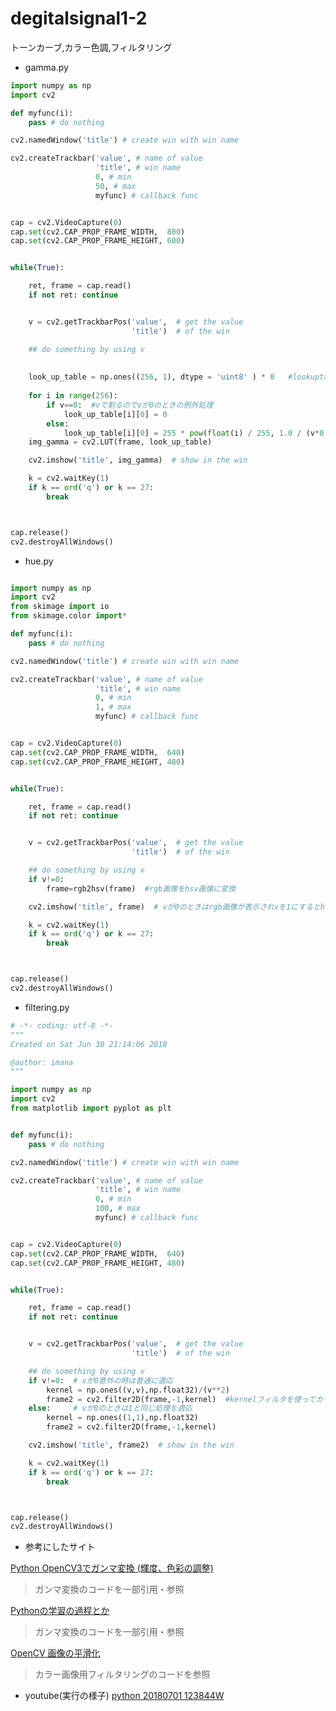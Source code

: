 # degitalsignal1-2
トーンカーブ,カラー色調,フィルタリング

- gamma.py
```python
import numpy as np
import cv2

def myfunc(i):
    pass # do nothing

cv2.namedWindow('title') # create win with win name

cv2.createTrackbar('value', # name of value
                   'title', # win name
                   0, # min
                   50, # max
                   myfunc) # callback func


cap = cv2.VideoCapture(0)
cap.set(cv2.CAP_PROP_FRAME_WIDTH,  800)
cap.set(cv2.CAP_PROP_FRAME_HEIGHT, 600)


while(True):

    ret, frame = cap.read()
    if not ret: continue


    v = cv2.getTrackbarPos('value',  # get the value
                           'title')  # of the win

    ## do something by using v
    
    
    look_up_table = np.ones((256, 1), dtype = 'uint8' ) * 0   #lookuptableの定義
    
    for i in range(256):
        if v==0:  #vで割るのでvが0のときの例外処理
            look_up_table[i][0] = 0
        else:
            look_up_table[i][0] = 255 * pow(float(i) / 255, 1.0 / (v*0.1))  #ガンマ関数の計算
    img_gamma = cv2.LUT(frame, look_up_table)    

    cv2.imshow('title', img_gamma)  # show in the win

    k = cv2.waitKey(1)
    if k == ord('q') or k == 27:
        break



cap.release()
cv2.destroyAllWindows()
```

- hue.py
```python

import numpy as np
import cv2
from skimage import io
from skimage.color import*

def myfunc(i):
    pass # do nothing

cv2.namedWindow('title') # create win with win name

cv2.createTrackbar('value', # name of value
                   'title', # win name
                   0, # min
                   1, # max
                   myfunc) # callback func


cap = cv2.VideoCapture(0)
cap.set(cv2.CAP_PROP_FRAME_WIDTH,  640)
cap.set(cv2.CAP_PROP_FRAME_HEIGHT, 480)


while(True):

    ret, frame = cap.read()
    if not ret: continue


    v = cv2.getTrackbarPos('value',  # get the value
                           'title')  # of the win

    ## do something by using v
    if v!=0:
        frame=rgb2hsv(frame)  #rgb画像をhsv画像に変換

    cv2.imshow('title', frame)  # vが0のときはrgb画像が表示されvを1にするとhsv画像が表示される

    k = cv2.waitKey(1)
    if k == ord('q') or k == 27:
        break



cap.release()
cv2.destroyAllWindows()
```

- filtering.py
```python
# -*- coding: utf-8 -*-
"""
Created on Sat Jun 30 21:14:06 2018

@author: imana
"""

import numpy as np
import cv2
from matplotlib import pyplot as plt


def myfunc(i):
    pass # do nothing

cv2.namedWindow('title') # create win with win name

cv2.createTrackbar('value', # name of value
                   'title', # win name
                   0, # min
                   100, # max
                   myfunc) # callback func


cap = cv2.VideoCapture(0)
cap.set(cv2.CAP_PROP_FRAME_WIDTH,  640)
cap.set(cv2.CAP_PROP_FRAME_HEIGHT, 480)


while(True):

    ret, frame = cap.read()
    if not ret: continue


    v = cv2.getTrackbarPos('value',  # get the value
                           'title')  # of the win

    ## do something by using v
    if v!=0:  # vが0意外の時は普通に適応
        kernel = np.ones((v,v),np.float32)/(v**2)
        frame2 = cv2.filter2D(frame,-1,kernel)  #kernelフィルタを使ってカラー画像をフィルタリングする関数
    else:     # vが0のときは1と同じ処理を適応
        kernel = np.ones((1,1),np.float32)
        frame2 = cv2.filter2D(frame,-1,kernel)

    cv2.imshow('title', frame2)  # show in the win

    k = cv2.waitKey(1)
    if k == ord('q') or k == 27:
        break



cap.release()
cv2.destroyAllWindows()
```

- 参考にしたサイト

[Python OpenCV3でガンマ変換 (輝度、色彩の調整)](https://www.blog.umentu.work/python-opencv3%E3%81%A7%E3%82%AC%E3%83%B3%E3%83%9E%E5%A4%89%E6%8F%9Bgamma-conversion-2/)
> ガンマ変換のコードを一部引用・参照

[Pythonの学習の過程とか](http://peaceandhilightandpython.hatenablog.com/entry/2016/02/05/004445)
> ガンマ変換のコードを一部引用・参照

[OpenCV 画像の平滑化](http://labs.eecs.tottori-u.ac.jp/sd/Member/oyamada/OpenCV/html/py_tutorials/py_imgproc/py_filtering/py_filtering.html)
> カラー画像用フィルタリングのコードを参照



- youtube(実行の様子)
[python 20180701 123844W](https://www.youtube.com/watch?v=pWTd6ietVAM)


